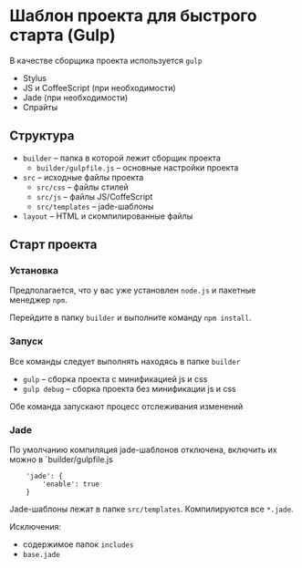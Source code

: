 Шаблон проекта для быстрого старта (Gulp)
=========================================

В качестве сборщика проекта используется `gulp`


- Stylus
- JS и CoffeeScript (при необходимости)
- Jade (при необходимости)
- Спрайты


## Структура
- `builder` – папка в которой лежит сборщик проекта
     + `builder/gulpfile.js` – основные настройки проекта
- `src` – исходные файлы проекта
     + `src/css` – файлы стилей
     + `src/js` – файлы JS/CoffeScript
     + `src/templates` – jade-шаблоны
- `layout` – HTML и скомпилированные файлы


## Старт проекта

### Установка
Предполагается, что у вас уже установлен `node.js` и пакетные менеджер `npm`.

Перейдите в папку `builder` и выполните команду `npm install`.

### Запуск
Все команды следует выполнять находясь в папке `builder`

- `gulp` – сборка проекта с минификацией js и css
- `gulp debug` – сборка проекта без минификации js и css

Обе команда запускают процесс отслеживания изменений

### Jade
По умолчанию компиляция jade-шаблонов отключена, включить их можно в `builder/gulpfile.js

```
    'jade': {
        'enable': true
    }
```
Jade-шаблоны лежат в папке `src/templates`. Компилируются все `*.jade`.

Исключения:

-  содержимое папок `includes`
- `base.jade`